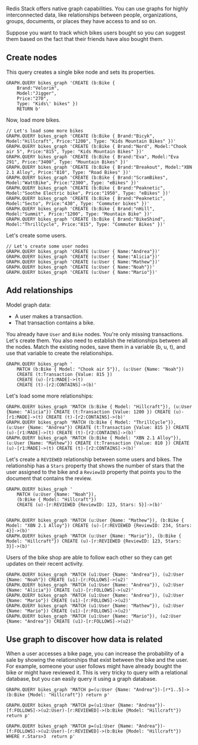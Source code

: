 Redis Stack offers native graph capabilities. You can use graphs for highly interconnected data, like relationships between people, organizations, groups, documents, or places they have access to and so on.

Suppose you want to track which bikes users bought so you can suggest them based on the fact that their friends have also bought them. 

## Create nodes

This query creates a single bike node and sets its properties.

```redis Create a bike node
GRAPH.QUERY bikes_graph 'CREATE (b:Bike { 
    Brand:"Velorim", 
    Model:"Jigger", 
    Price:"270", 
    Type: "Kids\' bikes" })
    RETURN b'
```

Now, load more bikes.

```redis Load more bikes
// Let's load some more bikes
GRAPH.QUERY bikes_graph 'CREATE (b:Bike { Brand:"Bicyk", Model:"Hillcraft", Price:"1200", Type: "Kids Mountain Bikes" })'
GRAPH.QUERY bikes_graph 'CREATE (b:Bike { Brand:"Nord", Model:"Chook air 5", Price:"815", Type: "Kids Mountain Bikes" })'
GRAPH.QUERY bikes_graph 'CREATE (b:Bike { Brand:"Eva", Model:"Eva 291", Price:"3400", Type: "Mountain Bikes" })'
GRAPH.QUERY bikes_graph 'CREATE (b:Bike { Brand:"Breakout", Model:"XBN 2.1 Alloy", Price:"810", Type: "Road Bikes" })'
GRAPH.QUERY bikes_graph 'CREATE (b:Bike { Brand:"ScramBikes", Model:"WattBike", Price:"2300", Type: "eBikes" })'
GRAPH.QUERY bikes_graph 'CREATE (b:Bike { Brand:"Peaknetic", Model:"Soothe Electric bike", Price:"1950", Type: "eBikes" })'
GRAPH.QUERY bikes_graph 'CREATE (b:Bike { Brand:"Peaknetic", Model:"Secto", Price:"430", Type: "Commuter bikes" })'
GRAPH.QUERY bikes_graph 'CREATE (b:Bike { Brand:"nHill", Model:"Summit", Price:"1200", Type: "Mountain Bike" })'
GRAPH.QUERY bikes_graph 'CREATE (b:Bike { Brand:"BikeShind", Model:"ThrillCycle", Price:"815", Type: "Commuter Bikes" })'
```

Let's create some users.

```redis Create users
// Let's create some user nodes
GRAPH.QUERY bikes_graph 'CREATE (u:User { Name:"Andrea"})'
GRAPH.QUERY bikes_graph 'CREATE (u:User { Name:"Alicia"})'
GRAPH.QUERY bikes_graph 'CREATE (u:User { Name:"Mathew"})'
GRAPH.QUERY bikes_graph 'CREATE (u:User { Name:"Noah"})'
GRAPH.QUERY bikes_graph 'CREATE (u:User { Name:"Mario"})'
```

## Add relationships

Model graph data:

- A user makes a transaction.
- That transaction contains a bike.  

You already have `User` and `Bike` nodes. You're only missing transactions. Let's create them.
You also need to establish the relationships between all the nodes. Match the existing nodes, save them in a variable (b, u, t), and use that variable to create the relationships.

```redis Model bike sales
GRAPH.QUERY bikes_graph '
    MATCH (b:Bike { Model: "Chook air 5"}), (u:User {Name: "Noah"}) 
    CREATE (t:Transaction {Value: 815 }) 
    CREATE (u)-[r1:MADE]->(t) 
    CREATE (t)-[r2:CONTAINS]->(b)'
```

Let's load some more relationships:

```redis Load more bike sales
GRAPH.QUERY bikes_graph 'MATCH (b:Bike { Model: "Hillcraft"}), (u:User {Name: "Alicia"}) CREATE (t:Transaction {Value: 1200 }) CREATE (u)-[r1:MADE]->(t) CREATE (t)-[r2:CONTAINS]->(b)'
GRAPH.QUERY bikes_graph 'MATCH (b:Bike { Model: "ThrillCycle"}), (u:User {Name: "Andrea"}) CREATE (t:Transaction {Value: 815 }) CREATE (u)-[r1:MADE]->(t) CREATE (t)-[r2:CONTAINS]->(b)'
GRAPH.QUERY bikes_graph 'MATCH (b:Bike { Model: "XBN 2.1 Alloy"}), (u:User {Name: "Mathew"}) CREATE (t:Transaction {Value: 810 }) CREATE (u)-[r1:MADE]->(t) CREATE (t)-[r2:CONTAINS]->(b)'
```

Let's create a `REVIEWED` relationship between some users and bikes. The relationship has a `Stars` property that shows the number of stars that the user assigned to the bike and a `ReviewID` property that points you to the document that contains the review.

```redis Model users reviewing bikes
GRAPH.QUERY bikes_graph '
    MATCH (u:User {Name: "Noah"}), 
    (b:Bike { Model: "Hillcraft"}) 
    CREATE (u)-[r:REVIEWED {ReviewID: 123, Stars: 5}]->(b)'


GRAPH.QUERY bikes_graph 'MATCH (u:User {Name: "Mathew"}), (b:Bike { Model: "XBN 2.1 Alloy"}) CREATE (u)-[r:REVIEWED {ReviewID: 234, Stars: 4}]->(b)'
GRAPH.QUERY bikes_graph 'MATCH (u:User {Name: "Mario"}), (b:Bike { Model: "Hillcraft"}) CREATE (u)-[r:REVIEWED {ReviewID: 123, Stars: 3}]->(b)'
```

Users of the bike shop are able to follow each other so they can get updates on their recent activity.

```redis Users can follow each other
GRAPH.QUERY bikes_graph 'MATCH (u1:User {Name: "Andrea"}), (u2:User {Name: "Noah"}) CREATE (u1)-[r:FOLLOWS]->(u2)'
GRAPH.QUERY bikes_graph 'MATCH (u1:User {Name: "Andrea"}), (u2:User {Name: "Alicia"}) CREATE (u1)-[r:FOLLOWS]->(u2)'
GRAPH.QUERY bikes_graph 'MATCH (u1:User {Name: "Andrea"}), (u2:User {Name: "Mario"}) CREATE (u1)-[r:FOLLOWS]->(u2)'
GRAPH.QUERY bikes_graph 'MATCH (u1:User {Name: "Mathew"}), (u2:User {Name: "Mario"}) CREATE (u1)-[r:FOLLOWS]->(u2)'
GRAPH.QUERY bikes_graph 'MATCH (u1:User {Name: "Mario"}), (u2:User {Name: "Andrea"}) CREATE (u1)-[r:FOLLOWS]->(u2)'
```

## Use graph to discover how data is related

When a user accesses a bike page, you can increase the probability of a sale by showing the relationships that exist between the bike and the user. For example, someone your user follows might have already bought the bike or might have reviewed it. 
This is very tricky to query with a relational database, but you can easily query it using a graph database.

```redis Check user's connection with a bike
GRAPH.QUERY bikes_graph 'MATCH p=(u:User {Name: "Andrea"})-[r*1..5]->(b:Bike {Model: "Hillcraft"}) return p'
```

```redis All users who I follow who reviewed this bike
GRAPH.QUERY bikes_graph 'MATCH p=(u1:User {Name: "Andrea"})-[f:FOLLOWS]->(u2:User)-[r:REVIEWED]->(b:Bike {Model: "Hillcraft"}) return p'
```

```redis All users who I follow who reviewed this bike with more than 3 stars
GRAPH.QUERY bikes_graph 'MATCH p=(u1:User {Name: "Andrea"})-[f:FOLLOWS]->(u2:User)-[r:REVIEWED]->(b:Bike {Model: "Hillcraft"}) WHERE r.Stars>3  return p'
```